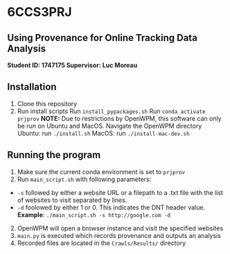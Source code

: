 # 6CCS3PRJ
## Using Provenance for Online Tracking Data Analysis
__Student ID: 1747175
Supervisor: Luc Moreau__

## Installation
1. Clone this repository
2. Run install scripts
Run `install_pypackages.sh`
Run `conda activate prjprov`
__NOTE:__ Due to restrictions by OpenWPM, this software can only be run on Ubuntu and MacOS.
Navigate the OpenWPM directory
Ubuntu: run `./install.sh` 
MacOS: run `./install-mac-dev.sh`

## Running the program
1. Make sure the current conda environment is set to `prjprov`
1. Run `main_script.sh` with following parameters:
* `-s` followed by either a website URL or a filepath to a .txt file with the list of websites to visit separated by lines.
* `-d` foolowed by either 1 or 0. This indicates the DNT header value.
__Example__: `./main_script.sh -s http://google.com -d`
2. OpenWPM will open a browser instance and visit the specified websites
3. `main.py` is executed which records provenance and outputs an analysis
4. Recorded files are located in the `Crawls/Results/` directory

